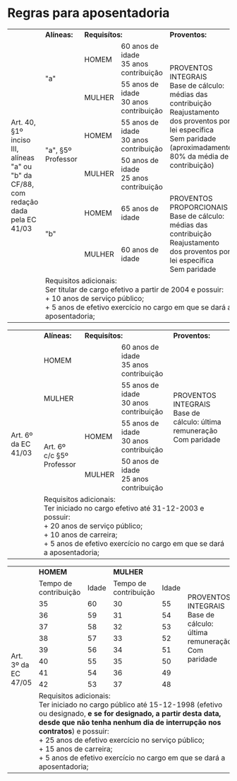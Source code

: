 # Regras para aposentadoria


<table>
<tr>
    <td rowspan="8"> Art. 40, §1º inciso III, alíneas "a" ou "b" da CF/88, com redação dada pela EC 41/03</td>
    <td><strong>Alíneas:</strong></td>
    <td colspan="2"><strong>Requisítos:</strong></td>
    <td><strong>Proventos:</strong></td>
</tr>
<tr>
    <td rowspan="2">"a"</td>
    <td>HOMEM</td>
    <td>60 anos de idade <br>35 anos contribuição</td>
    <td rowspan="4">
      PROVENTOS INTEGRAIS<br>
      Base de cálculo: médias das contribuição<br>
      Reajustamento dos proventos por lei específica<br>
      Sem paridade<br>
      (aproximadamente 80% da média de contribuição)
    </td>
</tr>
<tr>
    <td>MULHER</td>
    <td>55 anos de idade <br>30 anos contribuição</td>
</tr>
<tr>
    <td rowspan="2">"a", §5º Professor</td>
    <td>HOMEM</td>
    <td>55 anos de idade <br>30 anos contribuição</td>
</tr>
<tr>
    <td>MULHER</td>
    <td>50 anos de idade <br>25 anos contribuição</td>
</tr>
<tr>
    <td rowspan="2">"b"</td>
    <td>HOMEM</td>
    <td>65 anos de idade</td>
    <td rowspan="2">
      PROVENTOS PROPORCIONAIS<br>
      Base de cálculo: médias das contribuição<br>
      Reajustamento dos proventos por lei específica<br>
      Sem paridade
    </td>
</tr>
<tr>
    <td>MULHER</td>
    <td>60 anos de idade</td>
</tr>
<tr>
    <td colspan="4">
      Requisitos adicionais: <br>
      Ser titular de cargo efetivo a partir de 2004 e possuir:<br>
      + 10 anos de serviço público;<br>
      + 5 anos de efetivo exercício no cargo em que se dará a aposentadoria;
    </td>
</tr>
</table>




<table>
<tr>
    <td rowspan="6"> Art. 6º da EC 41/03</td>
    <td><strong>Alíneas:</strong></td>
    <td colspan="2"><strong>Requisítos:</strong></td>
    <td><strong>Proventos:</strong></td>
</tr>
<tr>
    <td colspan="2">HOMEM</td>
    <td>60 anos de idade <br>35 anos contribuição</td>
    <td rowspan="4">
      PROVENTOS INTEGRAIS<br>
      Base de cálculo: última remuneração<br>
      Com paridade
    </td>
</tr>
<tr>
    <td colspan="2">MULHER</td>
    <td>55 anos de idade <br>30 anos contribuição</td>
</tr>
<tr>
    <td rowspan="2">Art. 6º c/c §5º<br>Professor</td>
    <td>HOMEM</td>
    <td>55 anos de idade <br>30 anos contribuição</td>
</tr>
<tr>
    <td>MULHER</td>
    <td>50 anos de idade <br>25 anos contribuição</td>
</tr>
<tr>
    <td colspan="4">
      Requisitos adicionais: <br>
      Ter iniciado no cargo efetivo até 31-12-2003 e possuir:<br>
      + 20 anos de serviço público;<br>
      + 10 anos de carreira;<br>
      + 5 anos de efetivo exercício no cargo em que se dará a aposentadoria;
    </td>
</tr>
</table>



<table>
<tr>
    <td rowspan="11"> Art. 3º da EC 47/05</td>
    <td colspan="2"><strong>HOMEM</strong></td>
    <td colspan="2"><strong>MULHER</strong></td>
    <td rowspan="10">
      PROVENTOS INTEGRAIS<br>
      Base de cálculo: última remuneração<br>
      Com paridade
    </td>
</tr>
<tr>
    <td>Tempo de contribuição</td>
    <td>Idade</td>
    <td>Tempo de contribuição</td>
    <td>Idade</td>
</tr>
<tr>
    <td>35</td>
    <td>60</td>
    <td>30</td>
    <td>55</td>
</tr>
<tr>
    <td>36</td>
    <td>59</td>
    <td>31</td>
    <td>54</td>
</tr>
<tr>
    <td>37</td>
    <td>58</td>
    <td>32</td>
    <td>53</td>
</tr>
<tr>
    <td>38</td>
    <td>57</td>
    <td>33</td>
    <td>52</td>
</tr>
<tr>
    <td>39</td>
    <td>56</td>
    <td>34</td>
    <td>51</td>
</tr>
<tr>
    <td>40</td>
    <td>55</td>
    <td>35</td>
    <td>50</td>
</tr>
<tr>
    <td>41</td>
    <td>54</td>
    <td>36</td>
    <td>49</td>
</tr>
<tr>
    <td>42</td>
    <td>53</td>
    <td>37</td>
    <td>48</td>
</tr>
<tr>
    <td colspan="5">
      Requisitos adicionais: <br>
      Ter iniciado no cargo público até 15-12-1998 (efetivo ou designado, <strong>e se for designado, a partir desta data, desde que não tenha nenhum dia de interrupção nos contratos</strong>) e possuir:<br>
      + 25 anos de efetivo exercício no serviço público;<br>
      + 15 anos de carreira;<br>
      + 5 anos de efetivo exercício no cargo em que se dará a aposentadoria;
    </td>
</tr>
</table>